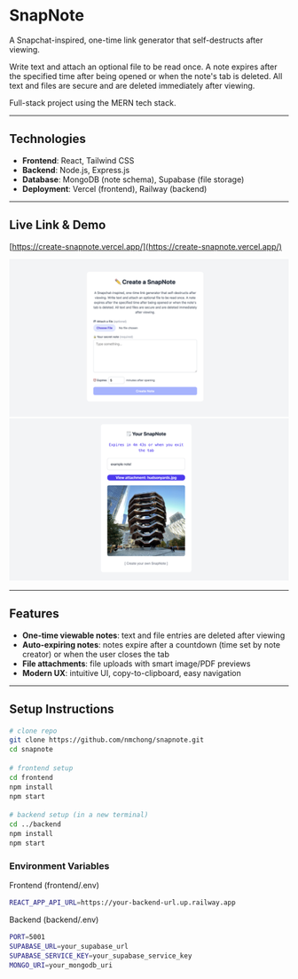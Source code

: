 # SnapNote
A Snapchat-inspired, one-time link generator that self-destructs after viewing. 

Write text and attach an optional file to be read once. A note expires after the specified time after being opened or when the note's tab is deleted. All text and files are secure and are deleted immediately after viewing. 

Full-stack project using the MERN tech stack.

---

## Technologies
- **Frontend**: React, Tailwind CSS
- **Backend**: Node.js, Express.js
- **Database**: MongoDB (note schema), Supabase (file storage)
- **Deployment**: Vercel (frontend), Railway (backend)

---

## Live Link & Demo
[https://create-snapnote.vercel.app/](https://create-snapnote.vercel.app/)

![Create Note Page](./createImage.png)
![View Note Page](./viewImage.png)

---

## Features
- **One-time viewable notes**: text and file entries are deleted after viewing
- **Auto-expiring notes**: notes expire after a countdown (time set by note creator) or when the user closes the tab
- **File attachments**: file uploads with smart image/PDF previews
- **Modern UX**: intuitive UI, copy-to-clipboard, easy navigation

---

## Setup Instructions
```bash
# clone repo
git clone https://github.com/nmchong/snapnote.git
cd snapnote

# frontend setup
cd frontend
npm install
npm start

# backend setup (in a new terminal)
cd ../backend
npm install
npm start
```
### Environment Variables

Frontend (frontend/.env)
```bash
REACT_APP_API_URL=https://your-backend-url.up.railway.app
```

Backend (backend/.env)
```bash
PORT=5001
SUPABASE_URL=your_supabase_url
SUPABASE_SERVICE_KEY=your_supabase_service_key
MONGO_URI=your_mongodb_uri
```
